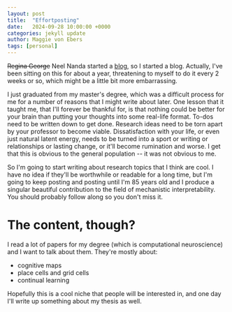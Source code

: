 ```yaml
---
layout: post
title:  "Effortposting"
date:   2024-09-28 10:00:00 +0000
categories: jekyll update
author: Maggie von Ebers
tags: [personal]
---
```


~~Regina George~~ Neel Nanda started a
[blog](https://x.com/NeelNanda5/status/1840157904835338526), 
so I started a blog. Actually, I've been sitting on this for about a year,
threatening to myself to do it every 2 weeks or so, which might be a little bit
more embarrassing. 

I just graduated from my master's degree, which was a difficult process for me
for a number of reasons that I might write about later. One lesson that it
taught me, that I'll forever be thankful for, is that nothing could be better
for your brain than putting your thoughts into some real-life format. To-dos
need to be written down to get done. Research ideas need to be torn apart by
your professor to become viable. Dissatisfaction with your life, or even
just natural latent energy, needs to be turned into a sport or writing or
relationships or lasting change, or it'll become rumination and worse. I get that
this is obvious to the general population -- it was not obvious to me.

So I'm going to start writing about research topics that I think are cool. I
have no idea if they'll be worthwhile or readable for a long time, but I'm going to
keep posting and posting until I'm 85 years old and I produce a singular
beautiful contribution to the field of mechanistic interpretability. You should
probably follow along so you don't miss it.

# The content, though?

I read a lot of papers for my degree (which is computational neuroscience)
and I want to talk about them. They're mostly about:
- cognitive maps 
- place cells and grid cells
- continual learning

Hopefully this is a cool niche that people will be interested in, and one day
I'll write up something about my thesis as well.

